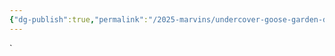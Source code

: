 ```yaml
---
{"dg-publish":true,"permalink":"/2025-marvins/undercover-goose-garden-demo/","tags":["gardenEntry"]}
---
```



`